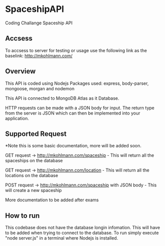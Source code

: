 # SpaceshipAPI
Coding Challange Spaceship API

## Accsess
To accsess to server for testing or usage use the following link as the baselink:
http://mkohlmann.com/

## Overview 
This API is coded using Nodejs
Packages used: express, body-parser, mongoose, morgan and nodemon

This API is connected to MongoDB Atlas as it Database.

HTTP requests can be made with a JSON body for input. The return type from the server is JSON which can then be implemented into your application.

## Supported Request

*Note this is some basic documentation, more will be added soon.

GET request -> http://mkohlmann.com/spaceship - This will return all the spaceships on the database

GET request -> http://mkohlmann.com/location - This will return all the locations on the database

POST request -> http://mkohlmann.com/spaceship with JSON body - This will create a new spaceship

More documentation to be added after exams


## How to run
This codebase does not have the database longin infomation. This will have to be added when trying to connect to the database.
To run simply execute "node server.js" in a terminal where Nodejs is installed.
